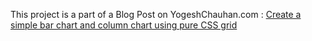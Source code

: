 This project is a part of a Blog Post on YogeshChauhan.com : <a href="https://www.yogeshchauhan.com/how-to-create-a-bootstrap-style-accordion-using-css-and-javascript/" target="_blank">Create a simple bar chart and column chart using pure CSS grid</a>
